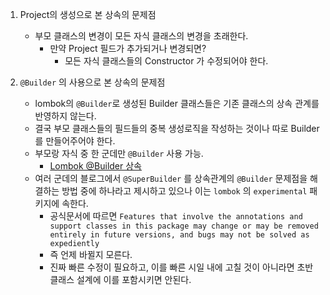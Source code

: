 1. Project의 생성으로 본 상속의 문제점
   - 부모 클래스의 변경이 모든 자식 클래스의 변경을 초래한다.
     - 만약 Project 필드가 추가되거나 변경되면?
       - 모든 자식 클래스들의 Constructor 가 수정되어야 한다.

2. `@Builder` 의 사용으로 본 상속의 문제점
   - lombok의 `@Builder`로 생성된 Builder 클래스들은 기존 클래스의 상속 관계를 반영하지 않는다.
   - 결국 부모 클래스들의 필드들의 중복 생성로직을 작성하는 것이나 따로 Builder를 만들어주어야 한다.
   - 부모랑 자식 중 한 군데만 `@Builder` 사용 가능. 
     - [Lombok @Builder 상속](https://velog.io/@mihyun/Lombok-Builder-%EC%83%81%EC%86%8D)
   - 여러 군데의 블로그에서 `@SuperBuilder` 를 상속관계의 `@Builder` 문제점을 해결하는 방법 중에 하나라고 제시하고 있으나 이는 `lombok` 의 `experimental` 패키지에 속한다.
     - 공식문서에 따르면 `Features that involve the annotations and support classes in this package may change or may be removed entirely in future versions, and bugs may not be solved as expediently`
     - 즉 언제 바뀔지 모른다.
     - 진짜 빠른 수정이 필요하고, 이를 빠른 시일 내에 고칠 것이 아니라면 초반 클래스 설계에 이를 포함시키면 안된다.